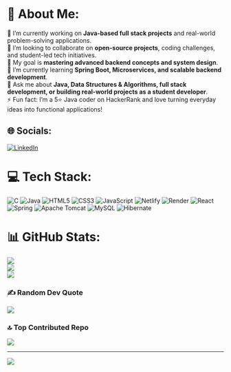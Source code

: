 # 💫 About Me:
🔭 I’m currently working on **Java-based full stack projects** and real-world problem-solving applications.  <br>👯 I’m looking to collaborate on **open-source projects**, coding challenges, and student-led tech initiatives.  <br>🤝 My goal is  **mastering advanced backend concepts and system design**.  <br>🌱 I’m currently learning **Spring Boot, Microservices, and scalable backend development**.  <br>💬 Ask me about **Java, Data Structures & Algorithms, full stack development, or building real-world projects as a student developer**.  <br>⚡ Fun fact: I’m a 5⭐ Java coder on HackerRank and love turning everyday ideas into functional applications!<br>


## 🌐 Socials:
[![LinkedIn](https://img.shields.io/badge/LinkedIn-%230077B5.svg?logo=linkedin&logoColor=white)](https://linkedin.com/in/www.linkedin.com/in/kushwaha-ayush) 

# 💻 Tech Stack:
![C](https://img.shields.io/badge/c-%2300599C.svg?style=for-the-badge&logo=c&logoColor=white) ![Java](https://img.shields.io/badge/java-%23ED8B00.svg?style=for-the-badge&logo=openjdk&logoColor=white) ![HTML5](https://img.shields.io/badge/html5-%23E34F26.svg?style=for-the-badge&logo=html5&logoColor=white) ![CSS3](https://img.shields.io/badge/css3-%231572B6.svg?style=for-the-badge&logo=css3&logoColor=white) ![JavaScript](https://img.shields.io/badge/javascript-%23323330.svg?style=for-the-badge&logo=javascript&logoColor=%23F7DF1E) ![Netlify](https://img.shields.io/badge/netlify-%23000000.svg?style=for-the-badge&logo=netlify&logoColor=#00C7B7) ![Render](https://img.shields.io/badge/Render-%46E3B7.svg?style=for-the-badge&logo=render&logoColor=white) ![React](https://img.shields.io/badge/react-%2320232a.svg?style=for-the-badge&logo=react&logoColor=%2361DAFB) ![Spring](https://img.shields.io/badge/spring-%236DB33F.svg?style=for-the-badge&logo=spring&logoColor=white) ![Apache Tomcat](https://img.shields.io/badge/apache%20tomcat-%23F8DC75.svg?style=for-the-badge&logo=apache-tomcat&logoColor=black) ![MySQL](https://img.shields.io/badge/mysql-4479A1.svg?style=for-the-badge&logo=mysql&logoColor=white) ![Hibernate](https://img.shields.io/badge/Hibernate-59666C?style=for-the-badge&logo=Hibernate&logoColor=white)
# 📊 GitHub Stats:
![](https://github-readme-stats.vercel.app/api?username=kushwaha0718&theme=midnight-purple&hide_border=false&include_all_commits=false&count_private=false)<br/>
![](https://nirzak-streak-stats.vercel.app/?user=kushwaha0718&theme=midnight-purple&hide_border=false)<br/>
![](https://github-readme-stats.vercel.app/api/top-langs/?username=kushwaha0718&theme=midnight-purple&hide_border=false&include_all_commits=false&count_private=false&layout=compact)

### ✍️ Random Dev Quote
![](https://quotes-github-readme.vercel.app/api?type=horizontal&theme=dark)

### 🔝 Top Contributed Repo
![](https://github-contributor-stats.vercel.app/api?username=kushwaha0718&limit=5&theme=midnight-purple&combine_all_yearly_contributions=true)

---
[![](https://visitcount.itsvg.in/api?id=kushwaha0718&icon=5&color=13)](https://visitcount.itsvg.in)

<!-- Proudly created with GPRM ( https://gprm.itsvg.in ) -->
